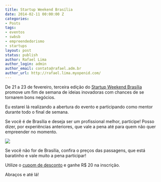 ```yaml
---
title: Startup Weekend Brasília
date: 2014-02-11 00:00:00 Z
categories:
- Posts
tags:
- eventos
- swbsb
- empreendedorismo
- startups
layout: post
status: publish
author: Rafael Lima
author_login: admin
author_email: contato@rafael.adm.br
author_url: http://rafael.lima.myopenid.com/
---
```


De 21 a 23 de fevereiro, terceira edição do [Startup Weekend Brasília](http://brasilia.startupweekend.org/) promove um fim de semana de ideias inovadoras com chances de se tornarem bons negócios.

Eu estarei lá realizando a abertura do evento e participando como mentor durante todo o final de semana.

Se você é de Brasília e deseja ser um profissional melhor, participe! Posso dizer, por experiências anteriores, que vale a pena até para quem não quer empreender no momento.

![](/blog/images/posts/2014-01-11/swbrasilia-rafael.png)

Se você não for de Brasília, confira o preços das passagens, que está baratinho e vale muito a pena participar!

Utilize o [cupom de desconto](http://www.eventick.com.br/swbsb-fev14?code=COMU_SWBSB) e ganhe R$ 20 na inscrição.

Abraços e até lá!


